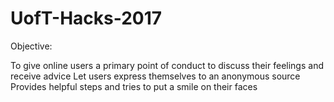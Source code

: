 # UofT-Hacks-2017
Objective:

To give online users a primary point of conduct to discuss their feelings and receive advice
Let users express themselves to an anonymous source
Provides helpful steps and tries to put a smile on their faces
